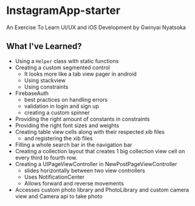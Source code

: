 # InstagramApp-starter
An Exercise To Learn UI/UX and iOS Development by Gwinyai Nyatsoka

## What I've Learned?
- Using a `Helper` class with static functions
- Creating a custom segmented control
  - It looks more like a tab view pager in android
  - Using stackview
  - Using constraints
- FirebaseAuth
  - best practices on handling errors
  - validation in login and sign up
  - creating a custom spinner
- Providing the right amount of constants in constraints
- Providing the right font sizes and weights
- Creating table view cells along with their respected xib files
  - and registering the xib files
- Filling a whole search bar in the navigation bar
- Creating a collection layout that creates 1 big collection view cell on every third to fourth row.
- Creating a UIPageViewController in NewPostPageViewController
  - slides horizontally between two view controllers
  - Uses NotificationCenter
  - Allows forward and reverse movements
- Accesses custom photo library and PhotoLibrary and custom camera view and Camera api to take photo

